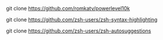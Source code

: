 git clone https://github.com/romkatv/powerlevel10k

git clone https://github.com/zsh-users/zsh-syntax-highlighting

git clone https://github.com/zsh-users/zsh-autosuggestions

